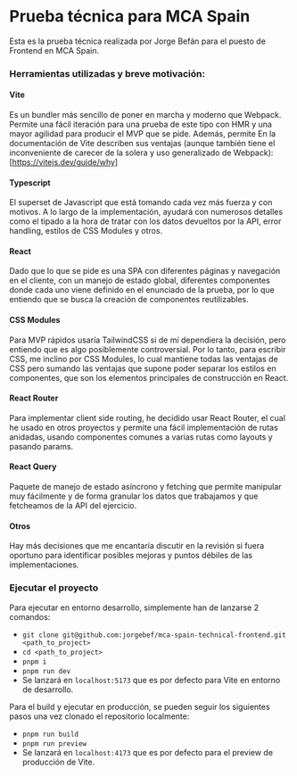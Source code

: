 # Prueba técnica para MCA Spain

Esta es la prueba técnica realizada por Jorge Befán para el puesto de Frontend en MCA Spain.

### Herramientas utilizadas y breve motivación:

#### Vite
Es un bundler más sencillo de poner en marcha y moderno que Webpack. Permite una fácil iteración para una prueba de este tipo con HMR y una mayor agilidad para producir el MVP que se pide.
Además, permite 
En la documentación de Vite describen sus ventajas (aunque también tiene el inconveniente de carecer de la solera y uso generalizado de Webpack): [https://vitejs.dev/guide/why]

#### Typescript
El superset de Javascript que está tomando cada vez más fuerza y con motivos.
A lo largo de la implementación, ayudará con numerosos detalles como el tipado a la hora de tratar con los datos devueltos por la API, error handling, estilos de CSS Modules y otros.

#### React
Dado que lo que se pide es una SPA con diferentes páginas y navegación en el cliente, con un manejo de estado global, diferentes componentes donde cada uno viene definido en el enunciado de la prueba, por lo que entiendo que se busca la creación de componentes reutilizables.

#### CSS Modules
Para MVP rápidos usaría TailwindCSS si de mí dependiera la decisión, pero entiendo que es algo posiblemente controversial. Por lo tanto, para escribir CSS, me inclino por CSS Modules, lo cual mantiene todas las ventajas de CSS pero sumando las ventajas que supone poder separar los estilos en componentes, que son los elementos principales de construcción en React.

#### React Router
Para implementar client side routing, he decidido usar React Router, el cual he usado en otros proyectos y permite una fácil implementación de rutas anidadas, usando componentes comunes a varias rutas como layouts y pasando params.

#### React Query
Paquete de manejo de estado asíncrono y fetching que permite manipular muy fácilmente y de forma granular los datos que trabajamos y que fetcheamos de la API del ejercicio.

#### Otros
Hay más decisiones que me encantaría discutir en la revisión si fuera oportuno para identificar posibles mejoras y puntos débiles de las implementaciones.

### Ejecutar el proyecto

Para ejecutar en entorno desarrollo, simplemente han de lanzarse 2 comandos:

- `git clone git@github.com:jorgebef/mca-spain-technical-frontend.git <path_to_project>`
- `cd <path_to_project>`
- `pnpm i`
- `pnpm run dev`
- Se lanzará en `localhost:5173` que es por defecto para Vite en entorno de desarrollo.

Para el build y ejecutar en producción, se pueden seguir los siguientes pasos una vez clonado el repositorio localmente:

- `pnpm run build`
- `pnpm run preview`
- Se lanzará en `localhost:4173` que es por defecto para el preview de producción de Vite.
